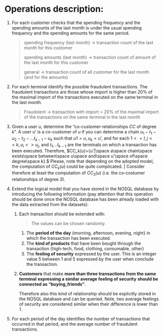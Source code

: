 # Operations description:

1. For each customer checks that the spending frequency and the spending amounts of the last month is under the usual spending frequency and the spending amounts for the same period.

   > spending frequency (last month) -> transaction count of the last month for this customer
   >
   > spending amounts (last month) -> transaction count of amount of the last month for this customer
   >
   > general -> transaction count of all customer for the last month (and for the amounts)

2. For each terminal identify the possible fraudulent transactions. The fraudulent transactions are those whose import is higher than 20% of the maximal import of the transactions executed on the same terminal in the last month.

   > Fraudolent -> transaction with import > 20% of the maximal import of the transactions on the same terminal in the last month

3. Given a user $u$, determine the “co-customer-relationships $CC$ of degree $k$”. 
   A user $u’$ is a co-customer of $u$ if you can determine a chain $u_1-t_1-u_2-t_2-...t_{k-1}-u_k$ such that $u1=u, u_k=u’$, and for each $1<=I,j<=k, u_i <> u_j$, and $t_1 ,..t_{k-1}$ are the terminals on which a transaction has been executed. 
   Therefore, $CC_k(u)={u’|\space a\space chain\space exists\space between\space u\space and\space u’\space of\space degree\space k}.$ 
   Please, note that depending on the adopted model, the computation of $CC_k(u)$ could be quite complicated. |
   Consider therefore at least the computation of $CC_3(u)$ (i.e. the co-costumer relationships of degree 3).

4. Extend the logical model that you have stored in the NOSQL database by introducing the following information (pay attention that this operation should be done once the NOSQL database has been already loaded with the data extracted from the datasets):

   1. Each transaction should be extended with:

      > The values can be chosen randomly.

      1. The **period of the day** {morning, afternoon, evening, night} in which the transaction has been executed.
      2. The **kind of products** that have been bought through the transaction {high-tech, food, clothing, consumable, other}
      3. The **feeling of security** expressed by the user. This is an integer value 5 between 1 and 5 expressed by the user when conclude the transaction. 

   2. **Customers** that make **more than three transactions from the same terminal** **expressing a similar average feeling of security** **should be connected as “buying_friends”**. 

      Therefore also this kind of relationship should be explicitly stored in the NOSQL database and can be queried. Note, two average feelings of security are considered similar when their difference is lower than 1.

5. For each period of the day identifies the number of transactions that occurred in that period, and the average number of fraudulent transactions.